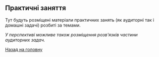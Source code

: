 <!-- 14.05 -->
## Практичні заняття

Тут будуть розміщені матеріали практичних занять (як аудиторні так і домашні задачі) розбиті за темами.

_У перспективі можливе також розміщення розв'язків частини аудиторних задач._

[Назад на головну](../README.md)
